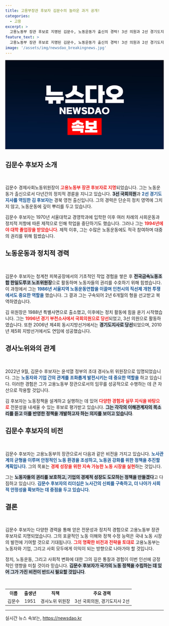 ```yaml
---
title: 고용부장관 후보자 김문수의 놀라운 과거 공개!
categories:
  - 고용
excerpt: >
  고용노동부 장관 후보로 지명된 김문수, 노동운동가 출신의 경력! 3선 의원과 2선 경기도지사를 거쳐 윤석열 정부의 새로운 도전에 나선 그의 이야기, 지금 클릭해 확인하세요!
feature_text: >
  고용노동부 장관 후보로 지명된 김문수, 노동운동가 출신의 경력! 3선 의원과 2선 경기도지사를 거쳐 윤석열 정부의 새로운 도전에 나선 그의 이야기, 지금 클릭해 확인하세요!
image: '/assets/img/newsdao_breakingnews.jpg'
---
```


<p><img src="/assets/img/newsdao_breakingnews.jpg" alt="pcversion 속보" /></p>

<h2 data-ke-size="size26">김문수 후보자 소개</h2>

<p data-ke-size="size16">&nbsp;</p>

<p>김문수 경제사회노동위원장이 <b><span style="color: #ee2323;">고용노동부 장관 후보자로 지명</span></b>되었습니다. 그는 노동운동가 출신으로서 다년간의 정치적 경륜을 지니고 있습니다. <b><span style="background-color: #21538527;">3선 국회의원</span></b>과 <b><span style="color: #1a5490;">2선 경기도지사를 역임한 김 후보자는</span></b> 경북 영천 출신입니다. 그의 경력은 단순히 정치 영역에 그치지 않고, 노동운동에 깊이 뿌리를 두고 있습니다.</p>

<p>김문수 후보자는 1970년 서울대학교 경영학과에 입학한 이후 여러 차례의 사회운동과 정치적 저항에 따른 제적으로 인해 학업을 중단하기도 했습니다. 그러나 그는 <b><span style="color: #ee2323;">1994년에야 대학 졸업장을 받았습니다</span></b>. 제적 이후, 그는 수많은 노동운동에도 적극 참여하며 대중의 권리를 위해 힘썼습니다.</p>

<h2 data-ke-size="size26">노동운동과 정치적 경력</h2>

<p data-ke-size="size16">&nbsp;</p>

<p>김문수 후보자는 청계천 피복공장에서의 기초적인 작업 경험을 쌓은 후 <b><span style="background-color: #21538527;">전국금속노동조합 한일도루코 노조위원장</span></b>으로 활동하며 노동자들의 권리를 수호하기 위해 힘썼습니다. 이 과정에서 그는 <b><span style="color: #1a5490;">1986년 서울지역 노동운동연합을 이끌며 인천시의 직선제 개헌 투쟁에서도 중요한 역할을</span></b> 했습니다. 그 결과 그는 구속되어 2년 6개월의 형을 선고받고 복역하였습니다.</p>

<p>김 위원장은 1988년 특별사면으로 출소했고, 이후에는 정치 활동에 힘을 쏟기 시작했습니다. 그는 <b><span style="color: #ee2323;">1996년 경기 부천소사에서 국회의원으로 당선</span></b>되었고, 3선 의원으로 활동하였습니다. 또한 2006년 제4회 동시지방선거에서는 <b><span style="background-color: #21538527;">경기도지사로 당선</span></b>되었으며, 2010년 제5회 지방선거에서도 연임에 성공했습니다.</p>

<h2 data-ke-size="size26">경사노위와의 관계</h2>

<p data-ke-size="size16">&nbsp;</p>

<p>2022년 9월, 김문수 후보자는 윤석열 정부의 초대 경사노위 위원장으로 임명되었습니다. 그는 <b><span style="color: #1a5490;">노동자와 기업 간의 관계를 조화롭게 발전시키는 데 중요한 역할을</span></b> 하고 있습니다. 이러한 경험은 그가 고용노동부 장관으로서의 임무를 성공적으로 수행하는 데 큰 자산으로 작용할 것입니다.</p>

<p>김 후보자는 노동정책을 설계하고 실행하는 데 있어 <b><span style="color: #ee2323;">다양한 경험과 실무 지식을 바탕으로</span></b> 전문성을 내세울 수 있는 후보로 평가받고 있습니다. <b><span style="background-color: #21538527;">그는 각각의 이해관계자의 목소리를 듣고 이를 반영한 정책을 개발하고자 하는 의지를 보이고 있습니다</span></b>.</p>

<h2 data-ke-size="size26">김문수 후보자의 비전</h2>

<p data-ke-size="size16">&nbsp;</p>

<p>김문수 후보자는 고용노동부의 장관으로서 다음과 같은 비전을 가지고 있습니다. <b><span style="color: #1a5490;">노사관계의 균형을 이루며 안정적인 노동 환경을 조성하고, 노동권 강화를 위한 정책을 추진할 계획입니다</span></b>. 그의 목표는 <b><span style="color: #ee2323;">경제 성장을 위한 지속 가능한 노동 시장을 실현</span></b>하는 것입니다.</p>

<p>그는 <b><span style="background-color: #21538527;">노동자들의 권리를 보호하고, 기업의 경제적 성장도 도모하는 정책을 만들겠다</span></b>고 다짐하고 있습니다. <b><span style="color: #1a5490;">김문수 후보자의 리더십은 노사간의 신뢰를 구축하고, 더 나아가 사회적 안정성을 확보하는 데 중점을 두고 있습니다</span></b>.</p>

<h2 data-ke-size="size26">결론</h2>

<p data-ke-size="size16">&nbsp;</p>

<p>김문수 후보자는 다양한 경력을 통해 얻은 전문성과 정치적 경험으로 고용노동부 장관 후보자로 지명되었습니다. 그의 포괄적인 노동 이해와 정책 수정 능력은 국내 노동 시장의 발전에 기여할 것으로 기대됩니다. <b><span style="color: #ee2323;">그의 명확한 비전과 전략을 토대로</span></b> 고용노동부는 노동자와 기업, 그리고 사회 모두에게 이익이 되는 방향으로 나아가야 할 것입니다.</p>

<p>정치, 노동운동, 그리고 사회적 변화에 대한 그의 깊은 통찰과 경험이 이번 인선에 긍정적인 영향을 미칠 것이라 믿습니다. <b><span style="background-color: #21538527;">김문수 후보자가 국가의 노동 정책을 수립하는 데 있어 그가 가진 비전이 반드시 필요할 것입니다</span></b>. </p>

<p data-ke-size="size16">&nbsp;</p>

<table>
    <tr>
        <td style="text-align: center; height: 17px;"><b>이름</b></td>
        <td style="text-align: center; height: 17px;"><b>출생년</b></td>
        <td style="text-align: center; height: 17px;"><b>직책</b></td>
        <td style="text-align: center; height: 17px;"><b>주요 경력</b></td>
    </tr>
    <tr>
        <td style="text-align: center; height: 17px;">김문수</td>
        <td style="text-align: center; height: 17px;">1951</td>
        <td style="text-align: center; height: 17px;">경사노위 위원장</td>
        <td style="text-align: center; height: 17px;">3선 국회의원, 경기도지사 2선</td>
    </tr>
</table>

<hr>
실시간 뉴스 속보는, <a href="https://newsdao.kr" rel="dofollow">https://newsdao.kr</a>


